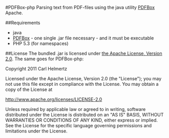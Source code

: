 #PDFBox-php
Parsing text from PDF-files using the java utility [PDFBox](http://pdfbox.apache.org/) Apache.

##Requirements
 - java
 - [PDFBox](http://pdfbox.apache.org/) - one single .jar file necessary - and it must be executable
 - PHP 5.3 (for namespaces)

##License
The bundled .jar is licensed under [the Apache License, Version 2.0](http://www.apache.org/licenses/LICENSE-2.0). The same goes for PDFBox-php:

Copyright 2011 Carl Helmertz

Licensed under the Apache License, Version 2.0 (the "License");
you may not use this file except in compliance with the License.
You may obtain a copy of the License at

http://www.apache.org/licenses/LICENSE-2.0

Unless required by applicable law or agreed to in writing, software
distributed under the License is distributed on an "AS IS" BASIS,
WITHOUT WARRANTIES OR CONDITIONS OF ANY KIND, either express or implied.
See the License for the specific language governing permissions and
limitations under the License.
